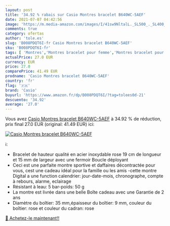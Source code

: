 ```yaml
---
layout: post
title: '34.92 % rabais sur Casio Montres bracelet B640WC-5AEF'
date: 2021-07-07 04:42:56
image: 'https://m.media-amazon.com/images/I/41sw9NltalL._SL500_._SL400_.jpg'
comments: true
category: ofertas
author: 'tole.es'
slug: 'B008PDQT6I-fr Casio Montres bracelet B640WC-5AEF'
sku: 'B008PDQT6I-fr'
tags: [ 'Montres','Montres bracelet pour femme','Montres bracelet pour homme','Montres et accessoires','Montres femme','Montres homme','casio', ]
actualPrice: 27.0 EUR
currency: EUR
price: 27.0
comparePrice: 41.49 EUR
prodname: 'Casio Montres bracelet B640WC-5AEF'
country: 'fr'
flag: '🇫🇷'
brand: 'Casio'
buyurl: 'https://www.amazon.fr/dp/B008PDQT6I/?tag=tolees0d-21'
descuento: '34.92'
average: '27.0'
---
```


Vous avez [Casio Montres bracelet B640WC-5AEF](https://www.amazon.fr/dp/B008PDQT6I/?tag=tolees0d-21)  à  34.92 % de réduction, prix final  27.0 EUR (original: 41.49 EUR) ici:

[![Casio Montres bracelet B640WC-5AEF](https://m.media-amazon.com/images/I/41sw9NltalL._SL500_._SL400_.jpg)](https://www.amazon.fr/dp/B008PDQT6I/?tag=tolees0d-21)

ℹ️:

- Bracelet de hauteur qualité en acier inoxydable rose 19 cm de longueur et 15 mm de largeur avec une fermoir Boucle déployant
- Ceci est une parfaite montre sportive et daffaires décontractée pour vous, cest une cadeau idéal pour la famille ou les amis -cette montre Digital a une function calendrier: jour-date-mois, chronographe, compte à rebours, alarme, eclairage
- Résistant à leau: 5 bar-poids: 50 g
- La montre est livrée dans une belle Boîte cadeau avec une Garantie de 2 ans
- Diamètre du boîtier: 35 mm,épaisseur du boîtier: 9 mm, couleur du boîtier: rose et couleur du cadran: rose

[🛒 Achetez-le maintenant!!](https://www.amazon.fr/dp/B008PDQT6I/?tag=tolees0d-21)
